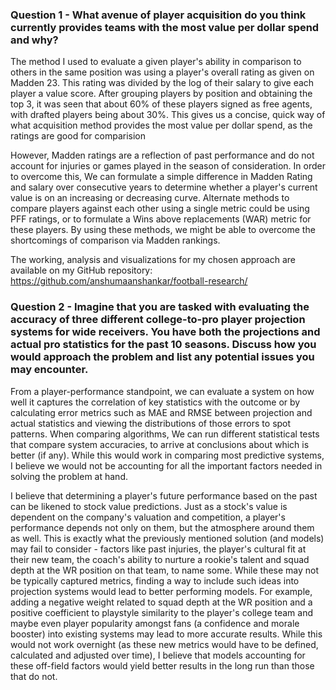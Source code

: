 ### Question 1 - What avenue of player acquisition do you think currently provides teams with the most value per dollar spend and why?
The method I used to evaluate a given player's ability in comparison to others in the same position was using a player's overall rating as given on Madden 23. This rating was divided by the log of their salary to give each player a value score. After grouping players by position and obtaining the top 3, it was seen that about 60% of these players signed as free agents, with drafted players being about 30%. This gives us a concise, quick way of what acquisition method provides the most value per dollar spend, as the ratings are good for comparision

However, Madden ratings are a reflection of past performance and do not account for injuries or games played in the season of consideration. In order to overcome this, We can formulate a simple difference in Madden Rating and salary over consecutive years to determine whether a player's current value is on an increasing or decreasing curve. Alternate methods to compare players against each other using a single metric could be using PFF ratings, or to formulate a Wins above replacements (WAR) metric for these players. By using these methods, we might be able to overcome the shortcomings of comparison via Madden rankings.

The working, analysis and visualizations for my chosen approach are available on my GitHub repository: <a> https://github.com/anshumaanshankar/football-research/ </a>

### Question 2 - Imagine that you are tasked with evaluating the accuracy of three different college-to-pro player projection systems for wide receivers. You have both the projections and actual pro statistics for the past 10 seasons. Discuss how you would approach the problem and list any potential issues you may encounter. 

From a player-performance standpoint, we can evaluate a system on how well it captures the correlation of key statistics with the outcome or by calculating error metrics such as MAE and RMSE between projection and actual statistics and viewing the distributions of those errors to spot patterns. When comparing algorithms, We can run different statistical tests that compare system accuracies, to arrive at conclusions about which is better (if any). While this would work in comparing most predictive systems, I believe we would not be accounting for all the important factors needed in solving the problem at hand. 

I believe that determining a player's future performance based on the past can be likened to stock value predictions. Just as a stock's value is dependent on the company's valuation and competition, a player's performance depends not only on them, but the atmosphere around them as well. This is exactly what the previously mentioned solution (and models) may fail to consider - factors like past injuries, the player's cultural fit at their new team, the coach's ability to nurture a rookie's talent and squad depth at the WR position on that team, to name some. While these may not be typically captured metrics, finding a way to include such ideas into projection systems would lead to better performing models. For example, adding a negative weight related to squad depth at the WR position and a positive coefficient to playstyle similarity to the player's college team and maybe even player popularity amongst fans (a confidence and morale booster) into existing systems may lead to more accurate results. While this would not work overnight (as these new metrics would have to be defined, calculated and adjusted over time), I believe that models accounting for these off-field factors would yield better results in the long run than those that do not.
